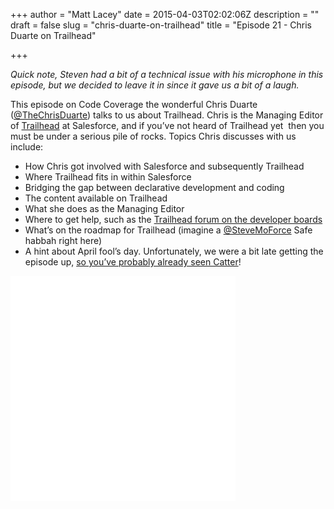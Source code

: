+++
author = "Matt Lacey"
date = 2015-04-03T02:02:06Z
description = ""
draft = false
slug = "chris-duarte-on-trailhead"
title = "Episode 21 - Chris Duarte on Trailhead"

+++


<p><em>Quick note, Steven had a bit of a technical issue with his microphone in this episode, but we decided to leave it in since it gave us a bit of a laugh.</em></p>
<p>This episode on Code Coverage the wonderful Chris Duarte (<a href="http://www.twitter.com/thechrisduarte">@TheChrisDuarte</a>) talks to us about Trailhead. Chris is the Managing Editor of <a href="http://developer.salesforce.com/trailhead">Trailhead</a> at Salesforce, and if you&#8217;ve not heard of Trailhead yet  then you must be under a serious pile of rocks. Topics Chris discusses with us include:</p>
<ul>
<li>How Chris got involved with Salesforce and subsequently Trailhead</li>
<li>Where Trailhead fits in within Salesforce</li>
<li>Bridging the gap between declarative development and coding</li>
<li>The content available on Trailhead</li>
<li>What she does as the Managing Editor</li>
<li>Where to get help, such as the <a href="https://developer.salesforce.com/forums?communityId=09aF00000004HMGIA2#!/feedtype=RECENT&amp;dc=Trailhead&amp;criteria=ALLQUESTIONS">Trailhead forum on the developer boards</a></li>
<li>What&#8217;s on the roadmap for Trailhead (imagine a <a href="https://twitter.com/stevemoforce">@SteveMoForce</a> Safe habbah right here)</li>
<li>A hint about April fool&#8217;s day. Unfortunately, we were a bit late getting the episode up, <a href="https://developer.salesforce.com/blogs/developer-relations/2015/04/introducing-catter-connect-cat-like-never.html">so you&#8217;ve probably already seen Catter</a>!</li>
</ul>
<p><iframe style="border: none;" src="//html5-player.libsyn.com/embed/episode/id/3468725/height/360/width/360/theme/legacy/direction/no/autoplay/no/autonext/no/thumbnail/yes/preload/no/no_addthis/no/" width="360" height="360" scrolling="no" allowfullscreen="allowfullscreen"></iframe></p>



